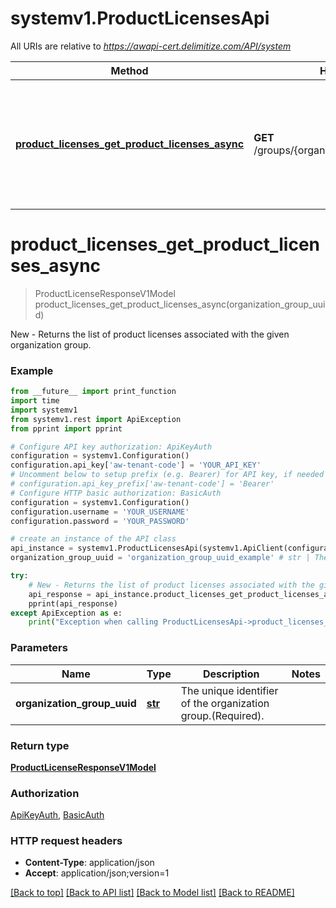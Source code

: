 # systemv1.ProductLicensesApi

All URIs are relative to *https://awapi-cert.delimitize.com/API/system*

Method | HTTP request | Description
------------- | ------------- | -------------
[**product_licenses_get_product_licenses_async**](ProductLicensesApi.md#product_licenses_get_product_licenses_async) | **GET** /groups/{organizationGroupUuid}/licenses | New - Returns the list of product licenses associated with the given organization group.


# **product_licenses_get_product_licenses_async**
> ProductLicenseResponseV1Model product_licenses_get_product_licenses_async(organization_group_uuid)

New - Returns the list of product licenses associated with the given organization group.



### Example
```python
from __future__ import print_function
import time
import systemv1
from systemv1.rest import ApiException
from pprint import pprint

# Configure API key authorization: ApiKeyAuth
configuration = systemv1.Configuration()
configuration.api_key['aw-tenant-code'] = 'YOUR_API_KEY'
# Uncomment below to setup prefix (e.g. Bearer) for API key, if needed
# configuration.api_key_prefix['aw-tenant-code'] = 'Bearer'
# Configure HTTP basic authorization: BasicAuth
configuration = systemv1.Configuration()
configuration.username = 'YOUR_USERNAME'
configuration.password = 'YOUR_PASSWORD'

# create an instance of the API class
api_instance = systemv1.ProductLicensesApi(systemv1.ApiClient(configuration))
organization_group_uuid = 'organization_group_uuid_example' # str | The unique identifier of the organization group.(Required).

try:
    # New - Returns the list of product licenses associated with the given organization group.
    api_response = api_instance.product_licenses_get_product_licenses_async(organization_group_uuid)
    pprint(api_response)
except ApiException as e:
    print("Exception when calling ProductLicensesApi->product_licenses_get_product_licenses_async: %s\n" % e)
```

### Parameters

Name | Type | Description  | Notes
------------- | ------------- | ------------- | -------------
 **organization_group_uuid** | [**str**](.md)| The unique identifier of the organization group.(Required). | 

### Return type

[**ProductLicenseResponseV1Model**](ProductLicenseResponseV1Model.md)

### Authorization

[ApiKeyAuth](../README.md#ApiKeyAuth), [BasicAuth](../README.md#BasicAuth)

### HTTP request headers

 - **Content-Type**: application/json
 - **Accept**: application/json;version=1

[[Back to top]](#) [[Back to API list]](../README.md#documentation-for-api-endpoints) [[Back to Model list]](../README.md#documentation-for-models) [[Back to README]](../README.md)

